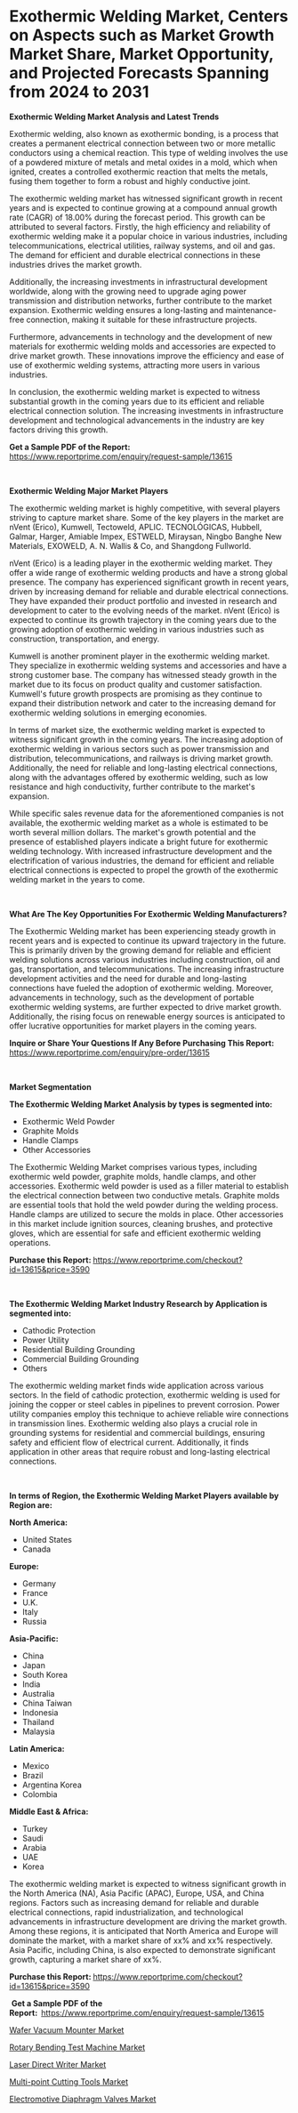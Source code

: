 <p><h1>Exothermic Welding Market, Centers on Aspects such as Market Growth Market Share, Market Opportunity, and Projected Forecasts Spanning from 2024 to 2031</h1></p><p><strong>Exothermic Welding Market Analysis and Latest Trends</strong></p>
<p><p>Exothermic welding, also known as exothermic bonding, is a process that creates a permanent electrical connection between two or more metallic conductors using a chemical reaction. This type of welding involves the use of a powdered mixture of metals and metal oxides in a mold, which when ignited, creates a controlled exothermic reaction that melts the metals, fusing them together to form a robust and highly conductive joint.</p><p>The exothermic welding market has witnessed significant growth in recent years and is expected to continue growing at a compound annual growth rate (CAGR) of 18.00% during the forecast period. This growth can be attributed to several factors. Firstly, the high efficiency and reliability of exothermic welding make it a popular choice in various industries, including telecommunications, electrical utilities, railway systems, and oil and gas. The demand for efficient and durable electrical connections in these industries drives the market growth.</p><p>Additionally, the increasing investments in infrastructural development worldwide, along with the growing need to upgrade aging power transmission and distribution networks, further contribute to the market expansion. Exothermic welding ensures a long-lasting and maintenance-free connection, making it suitable for these infrastructure projects.</p><p>Furthermore, advancements in technology and the development of new materials for exothermic welding molds and accessories are expected to drive market growth. These innovations improve the efficiency and ease of use of exothermic welding systems, attracting more users in various industries.</p><p>In conclusion, the exothermic welding market is expected to witness substantial growth in the coming years due to its efficient and reliable electrical connection solution. The increasing investments in infrastructure development and technological advancements in the industry are key factors driving this growth.</p></p>
<p><strong>Get a Sample PDF of the Report:&nbsp;</strong> <a href="https://www.reportprime.com/enquiry/request-sample/13615">https://www.reportprime.com/enquiry/request-sample/13615</a></p>
<p>&nbsp;</p>
<p><strong>Exothermic Welding Major Market Players</strong></p>
<p><p>The exothermic welding market is highly competitive, with several players striving to capture market share. Some of the key players in the market are nVent (Erico), Kumwell, Tectoweld, APLIC. TECNOLÓGICAS, Hubbell, Galmar, Harger, Amiable Impex, ESTWELD, Miraysan, Ningbo Banghe New Materials, EXOWELD, A. N. Wallis & Co, and Shangdong Fullworld.</p><p>nVent (Erico) is a leading player in the exothermic welding market. They offer a wide range of exothermic welding products and have a strong global presence. The company has experienced significant growth in recent years, driven by increasing demand for reliable and durable electrical connections. They have expanded their product portfolio and invested in research and development to cater to the evolving needs of the market. nVent (Erico) is expected to continue its growth trajectory in the coming years due to the growing adoption of exothermic welding in various industries such as construction, transportation, and energy.</p><p>Kumwell is another prominent player in the exothermic welding market. They specialize in exothermic welding systems and accessories and have a strong customer base. The company has witnessed steady growth in the market due to its focus on product quality and customer satisfaction. Kumwell's future growth prospects are promising as they continue to expand their distribution network and cater to the increasing demand for exothermic welding solutions in emerging economies.</p><p>In terms of market size, the exothermic welding market is expected to witness significant growth in the coming years. The increasing adoption of exothermic welding in various sectors such as power transmission and distribution, telecommunications, and railways is driving market growth. Additionally, the need for reliable and long-lasting electrical connections, along with the advantages offered by exothermic welding, such as low resistance and high conductivity, further contribute to the market's expansion.</p><p>While specific sales revenue data for the aforementioned companies is not available, the exothermic welding market as a whole is estimated to be worth several million dollars. The market's growth potential and the presence of established players indicate a bright future for exothermic welding technology. With increased infrastructure development and the electrification of various industries, the demand for efficient and reliable electrical connections is expected to propel the growth of the exothermic welding market in the years to come.</p></p>
<p>&nbsp;</p>
<p><strong>What Are The Key Opportunities For Exothermic Welding Manufacturers?</strong></p>
<p><p>The Exothermic Welding market has been experiencing steady growth in recent years and is expected to continue its upward trajectory in the future. This is primarily driven by the growing demand for reliable and efficient welding solutions across various industries including construction, oil and gas, transportation, and telecommunications. The increasing infrastructure development activities and the need for durable and long-lasting connections have fueled the adoption of exothermic welding. Moreover, advancements in technology, such as the development of portable exothermic welding systems, are further expected to drive market growth. Additionally, the rising focus on renewable energy sources is anticipated to offer lucrative opportunities for market players in the coming years.</p></p>
<p><strong>Inquire or Share Your Questions If Any Before Purchasing This Report:</strong> <a href="https://www.reportprime.com/enquiry/pre-order/13615">https://www.reportprime.com/enquiry/pre-order/13615</a></p>
<p>&nbsp;</p>
<p><strong>Market Segmentation</strong></p>
<p><strong>The Exothermic Welding Market Analysis by types is segmented into:</strong></p>
<p><ul><li>Exothermic Weld Powder</li><li>Graphite Molds</li><li>Handle Clamps</li><li>Other Accessories</li></ul></p>
<p><p>The Exothermic Welding Market comprises various types, including exothermic weld powder, graphite molds, handle clamps, and other accessories. Exothermic weld powder is used as a filler material to establish the electrical connection between two conductive metals. Graphite molds are essential tools that hold the weld powder during the welding process. Handle clamps are utilized to secure the molds in place. Other accessories in this market include ignition sources, cleaning brushes, and protective gloves, which are essential for safe and efficient exothermic welding operations.</p></p>
<p><strong>Purchase this Report:&nbsp;</strong><a href="https://www.reportprime.com/checkout?id=13615&price=3590">https://www.reportprime.com/checkout?id=13615&price=3590</a></p>
<p>&nbsp;</p>
<p><strong>The Exothermic Welding Market Industry Research by Application is segmented into:</strong></p>
<p><ul><li>Cathodic Protection</li><li>Power Utility</li><li>Residential Building Grounding</li><li>Commercial Building Grounding</li><li>Others</li></ul></p>
<p><p>The exothermic welding market finds wide application across various sectors. In the field of cathodic protection, exothermic welding is used for joining the copper or steel cables in pipelines to prevent corrosion. Power utility companies employ this technique to achieve reliable wire connections in transmission lines. Exothermic welding also plays a crucial role in grounding systems for residential and commercial buildings, ensuring safety and efficient flow of electrical current. Additionally, it finds application in other areas that require robust and long-lasting electrical connections.</p></p>
<p>&nbsp;</p>
<p><strong>In terms of Region, the Exothermic Welding Market Players available by Region are:</strong></p>
<p>
    <p> <strong> North America: </strong>
        <ul>
            <li>United States</li>
            <li>Canada</li>
        </ul>
        </p> 
    <p> <strong> Europe: </strong>
        <ul>
            <li>Germany</li>
            <li>France</li>
            <li>U.K.</li>
            <li>Italy</li>
            <li>Russia</li>
        </ul>
        </p> 
    <p> <strong> Asia-Pacific: </strong>
        <ul>
            <li>China</li>
            <li>Japan</li>
            <li>South Korea</li>
            <li>India</li>
            <li>Australia</li>
            <li>China Taiwan</li>
            <li>Indonesia</li>
            <li>Thailand</li>
            <li>Malaysia</li>
        </ul>
        </p> 
    <p> <strong> Latin America: </strong>
        <ul>
            <li>Mexico</li>
            <li>Brazil</li>
            <li>Argentina Korea</li>
            <li>Colombia</li>
        </ul>
        </p> 
    <p> <strong> Middle East & Africa: </strong>
        <ul>
            <li>Turkey</li>
            <li>Saudi</li>
            <li>Arabia</li>
            <li>UAE</li>
            <li>Korea</li>
        </ul>
    </p>
    </p>
<p><p>The exothermic welding market is expected to witness significant growth in the North America (NA), Asia Pacific (APAC), Europe, USA, and China regions. Factors such as increasing demand for reliable and durable electrical connections, rapid industrialization, and technological advancements in infrastructure development are driving the market growth. Among these regions, it is anticipated that North America and Europe will dominate the market, with a market share of xx% and xx% respectively. Asia Pacific, including China, is also expected to demonstrate significant growth, capturing a market share of xx%.</p></p>
<p><strong>Purchase this Report: </strong><a href="https://www.reportprime.com/checkout?id=13615&price=3590">https://www.reportprime.com/checkout?id=13615&price=3590</a></p>
<p>&nbsp;<strong>Get a Sample PDF of the Report:&nbsp;&nbsp;</strong><a href="https://www.reportprime.com/enquiry/request-sample/13615">https://www.reportprime.com/enquiry/request-sample/13615</a></p>
<p><strong></strong></p>
<p><p><a href="https://medium.com/@minnieebert2827/analyzing-wafer-vacuum-mounter-market-global-industry-perspective-and-forecast-2023-to-2030-19c52e6693d1">Wafer Vacuum Mounter Market</a></p><p><a href="https://medium.com/@minnieebert2827/rotary-bending-test-machine-market-insights-into-market-cagr-market-trends-and-growth-strategies-2e5f2a59bc0a">Rotary Bending Test Machine Market</a></p><p><a href="https://medium.com/@minnieebert2827/laser-direct-writer-market-trends-and-market-analysis-forecasted-for-period-2023-2030-ef88faee9cb5">Laser Direct Writer Market</a></p><p><a href="https://medium.com/@minnieebert2827/decoding-multi-point-cutting-tools-market-metrics-market-share-trends-and-growth-patterns-1cb868b82d8d">Multi-point Cutting Tools Market</a></p><p><a href="https://medium.com/@minnieebert2827/electromotive-diaphragm-valves-nbsp-market-focuses-on-market-share-size-and-projected-forecast-39bbd3d77b01">Electromotive Diaphragm Valves Market</a></p></p>